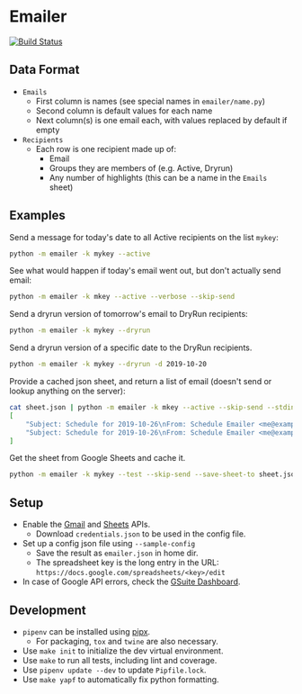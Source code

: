 Emailer
=============
[![Build Status](https://travis-ci.org/wnwen/emailer.svg?branch=master)](https://travis-ci.org/wnwen/emailer)

Data Format
-----------------------
- `Emails`
  - First column is names (see special names in `emailer/name.py`)
  - Second column is default values for each name
  - Next column(s) is one email each, with values replaced by default if empty
- `Recipients`
  - Each row is one recipient made up of:
    - Email
    - Groups they are members of (e.g. Active, Dryrun)
    - Any number of highlights (this can be a name in the `Emails` sheet)

Examples
-----
Send a message for today's date to all Active recipients on the list `mykey`:
```bash
python -m emailer -k mykey --active
```

See what would happen if today's email went out, but don't actually send email:
```bash
python -m emailer -k mkey --active --verbose --skip-send
```

Send a dryrun version of tomorrow's email to DryRun recipients:
```bash
python -m emailer -k mykey --dryrun
```

Send a dryrun version of a specific date to the DryRun recipients.
```bash
python -m emailer -k mykey --dryrun -d 2019-10-20
```

Provide a cached json sheet, and return a list of email (doesn't send or lookup anything on the server):
```bash
cat sheet.json | python -m emailer -k mkey --active --skip-send --stdin --stdout-email
[
    "Subject: Schedule for 2019-10-26\nFrom: Schedule Emailer <me@example.com>\nTo: alice@example.com\nReply-To: Robert Wallis <robert@example.com>\nContent-Type: text/html; charset=\"utf-8\"\nContent-Transfer-Encoding: quoted-printable\nMIME-Version: 1.0\n\n<p>=No Meeting Today</p>\n",
    "Subject: Schedule for 2019-10-26\nFrom: Schedule Emailer <me@example.com>\nTo: bob@example.com\nReply-To: Robert Wallis <robert@example.com>\nContent-Type: text/html; charset=\"utf-8\"\nContent-Transfer-Encoding: quoted-printable\nMIME-Version: 1.0\n\n<p>=No Meeting Today</p>\n",
]    
```

Get the sheet from Google Sheets and cache it.
```bash
python -m emailer -k mykey --test --skip-send --save-sheet-to sheet.json
```

Setup
-----
* Enable the [Gmail](https://developers.google.com/gmail/api/quickstart/python)
  and [Sheets](https://developers.google.com/sheets/api/quickstart/python) APIs.
  * Download `credentials.json` to be used in the config file.
* Set up a config json file using `--sample-config`
  * Save the result as `emailer.json` in home dir.
  * The spreadsheet key is the long entry in the URL:
    `https://docs.google.com/spreadsheets/<key>/edit`
* In case of Google API errors, check the
  [GSuite Dashboard](https://www.google.com/appsstatus#hl=en&v=status).

Development
-----------
* `pipenv` can be installed using [pipx](https://github.com/cs01/pipx).
    * For packaging, `tox` and `twine` are also necessary.
* Use `make init` to initialize the dev virtual environment.
* Use `make` to run all tests, including lint and coverage.
* Use `pipenv update --dev` to update `Pipfile.lock`.
* Use `make yapf` to automatically fix python formatting.
